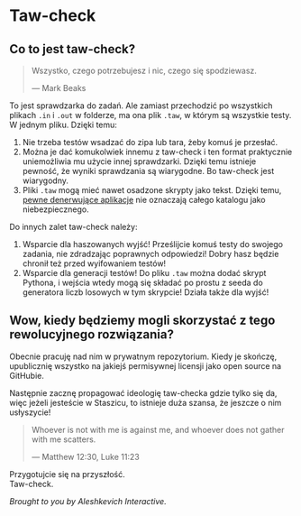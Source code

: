 <div lang="pl">

# Taw-check

## Co to jest taw-check?

> Wszystko, czego potrzebujesz i nic, czego się spodziewasz.
>
>  — Mark Beaks

To jest sprawdzarka do zadań. Ale zamiast przechodzić po wszystkich plikach `.in` i `.out` w folderze, ma ona plik `.taw`, w którym są wszystkie testy. W jednym pliku. Dzięki temu:
1. Nie trzeba testów wsadzać do zipa lub tara, żeby komuś je przesłać.
2. Można je dać komukolwiek innemu z taw-check i ten format praktycznie uniemożliwia mu użycie innej sprawdzarki. Dzięki temu istnieje pewność, że wyniki sprawdzania są wiarygodne. Bo taw-check jest wiarygodny.
3. Pliki `.taw` mogą mieć nawet osadzone skrypty jako tekst. Dzięki temu, [pewne denerwujące aplikacje](https://www.google.com/gmail/about/) nie oznaczają całego katalogu jako niebezpiecznego.

Do innych zalet taw-check należy:
1. Wsparcie dla haszowanych wyjść! Prześlijcie komuś testy do swojego zadania, nie zdradzając poprawnych odpowiedzi! Dobry hasz będzie chronił też przed wyifowaniem testów!
2. Wsparcie dla generacji testów! Do pliku `.taw` można dodać skrypt Pythona, i wejścia wtedy mogą się składać po prostu z seeda do generatora liczb losowych w tym skrypcie! Działa także dla wyjść!

## Wow, kiedy będziemy mogli skorzystać z tego rewolucyjnego rozwiązania?

Obecnie pracuję nad nim w prywatnym repozytorium. Kiedy je skończę, upublicznię wszystko na jakiejś permisywnej licensji jako open source na GitHubie.

Następnie zacznę propagować ideologię taw-checka gdzie tylko się da, więc jeżeli jesteście w Staszicu, to istnieje duża szansa, że jeszcze o nim usłyszycie!

> <div lang="en">
>
> Whoever is not with me is against me, and whoever does not gather with me scatters.
>
> — Matthew 12:30, Luke 11:23
>
> </div>

Przygotujcie się na przyszłość. \
Taw-check.

<span lang="en">

*Brought to you by Aleshkevich Interactive.*

</span>
